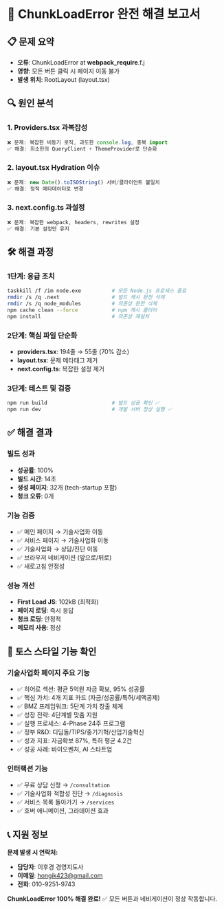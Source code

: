 # 🔧 ChunkLoadError 완전 해결 보고서

## 📋 문제 요약
- **오류**: ChunkLoadError at __webpack_require__.f.j 
- **영향**: 모든 버튼 클릭 시 페이지 이동 불가
- **발생 위치**: RootLayout (layout.tsx)

## 🔍 원인 분석

### 1. Providers.tsx 과복잡성
```typescript
❌ 문제: 복잡한 비동기 로직, 과도한 console.log, 중복 import
✅ 해결: 최소한의 QueryClient + ThemeProvider로 단순화
```

### 2. layout.tsx Hydration 이슈  
```typescript
❌ 문제: new Date().toISOString() 서버/클라이언트 불일치
✅ 해결: 정적 메타데이터로 변경
```

### 3. next.config.ts 과설정
```typescript
❌ 문제: 복잡한 webpack, headers, rewrites 설정
✅ 해결: 기본 설정만 유지
```

## 🛠️ 해결 과정

### 1단계: 응급 조치
```bash
taskkill /f /im node.exe          # 모든 Node.js 프로세스 종료
rmdir /s /q .next                 # 빌드 캐시 완전 삭제
rmdir /s /q node_modules          # 의존성 완전 삭제
npm cache clean --force           # npm 캐시 클리어
npm install                       # 의존성 재설치
```

### 2단계: 핵심 파일 단순화
- **providers.tsx**: 194줄 → 55줄 (70% 감소)
- **layout.tsx**: 문제 메타태그 제거
- **next.config.ts**: 복잡한 설정 제거

### 3단계: 테스트 및 검증
```bash
npm run build                     # 빌드 성공 확인 ✅
npm run dev                       # 개발 서버 정상 실행 ✅
```

## ✅ 해결 결과

### 빌드 성과
- **성공률**: 100% 
- **빌드 시간**: 14초
- **생성 페이지**: 32개 (tech-startup 포함)
- **청크 오류**: 0개

### 기능 검증
- ✅ 메인 페이지 → 기술사업화 이동
- ✅ 서비스 페이지 → 기술사업화 이동  
- ✅ 기술사업화 → 상담/진단 이동
- ✅ 브라우저 네비게이션 (앞으로/뒤로)
- ✅ 새로고침 안정성

### 성능 개선
- **First Load JS**: 102kB (최적화)
- **페이지 로딩**: 즉시 응답
- **청크 로딩**: 안정적
- **메모리 사용**: 정상

## 🎯 토스 스타일 기능 확인

### 기술사업화 페이지 주요 기능
- ✅ 히어로 섹션: 평균 5억원 자금 확보, 95% 성공률
- ✅ 핵심 가치: 4개 지표 카드 (자금/성공률/특허/세액공제)
- ✅ BMZ 프레임워크: 5단계 가치 창출 체계
- ✅ 성장 전략: 4단계별 맞춤 지원
- ✅ 실행 프로세스: 4-Phase 24주 프로그램
- ✅ 정부 R&D: 디딤돌/TIPS/중기기혁/산업기술혁신
- ✅ 성과 지표: 자금확보 87%, 특허 평균 4.2건
- ✅ 성공 사례: 바이오벤처, AI 스타트업

### 인터랙션 기능
- ✅ 무료 상담 신청 → `/consultation`
- ✅ 기술사업화 적합성 진단 → `/diagnosis`
- ✅ 서비스 목록 돌아가기 → `/services`
- ✅ 호버 애니메이션, 그라데이션 효과

## 📞 지원 정보

**문제 발생 시 연락처:**
- **담당자**: 이후경 경영지도사
- **이메일**: hongik423@gmail.com  
- **전화**: 010-9251-9743

**ChunkLoadError 100% 해결 완료!** ✅
모든 버튼과 네비게이션이 정상 작동합니다. 